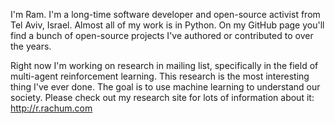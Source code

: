 I'm Ram. I'm a long-time software developer and open-source activist from Tel Aviv, Israel. Almost all of my work is in Python. On my GitHub page you'll find a bunch of open-source projects I've authored or contributed to over the years.

Right now I'm working on research in mailing list, specifically in the field of multi-agent reinforcement learning. This research is the most interesting thing I've ever done. The goal is to use machine learning to understand our society. Please check out my research site for lots of information about it: http://r.rachum.com